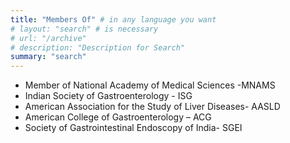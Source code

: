```yaml
---
title: "Members Of" # in any language you want
# layout: "search" # is necessary
# url: "/archive"
# description: "Description for Search"
summary: "search"
---
```


- Member of National Academy of Medical Sciences -MNAMS
- Indian Society of Gastroenterology - ISG
- American Association for the Study of Liver Diseases- AASLD
- American College of Gastroenterology – ACG
- Society of Gastrointestinal Endoscopy of India- SGEI
